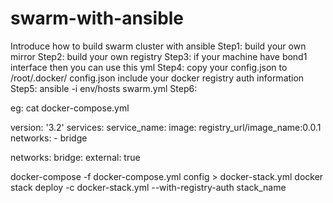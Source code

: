 # swarm-with-ansible
Introduce how to build swarm cluster with ansible
Step1:
build your own mirror
Step2:
build your own registry
Step3:
if your machine have bond1 interface then you can use this yml
Step4:
copy your config.json to /root/.docker/
config.json include your docker registry auth information
Step5:
ansible -i env/hosts swarm.yml 
Step6:

eg:
cat docker-compose.yml

version: '3.2'
services:
  service_name:
    image: registry_url/image_name:0.0.1
    networks:
      - bridge

networks:
  bridge:
    external: true
    
docker-compose -f docker-compose.yml config > docker-stack.yml
docker stack deploy -c docker-stack.yml --with-registry-auth stack_name
